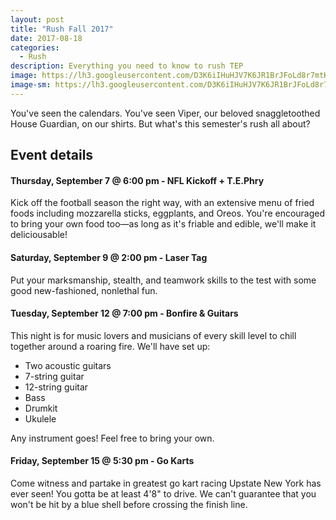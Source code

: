 ```yaml
---
layout: post
title: "Rush Fall 2017"
date: 2017-08-18
categories:
  - Rush
description: Everything you need to know to rush TEP
image: https://lh3.googleusercontent.com/D3K6iIHuHJV7K6JR1BrJFoLd8r7mtKGOZLdNsjSqNlaNYe24rUPjuG_ShQQwUMYKov9tExfGV3-thNvGknfpA2wWwUuDR-pIXGvh9apQPLedx8MAfGkMYMgCaOIVd1_dZ-ocMgUEMt7i-I91WHhJarOb1UAD9LQnaIP42WmGjQDll37PRAiMXP2RniA_2-iWudsXJru3e-pHIWE1I_P0XPhxhPVEo7AgRnKebwx7YtTI-xC7wM0tLHRinwqtGU4iicQXwm-Na8PrMA9wAl6MPI4uorsPdsL641GImFoCIVCp5cwFCoahazFl0ejZqnG8uTkvQ5wMwPvuxVGejKyw8V6p91wYrKi9MO3R0sg3Yfbr2-MsCnY_IIqHZ76AzGdx6WRlFDO1yku5NAcibx4_qklQTD7D6UkmYAb7_-lYNZC8RdQGSSSM_7MXBKQZAPzrVncCpiEfVPPZZvlxXM0jdgb-2BeramXG9sJC4srBiBHlt9sMEilNvWTVkRL_97s6VNG2MEe6PXVzVq18afO2jwxDalUWSHjN9GvGQCP6JzD6cknYtW7dyutPzPewKpP_Gg7HdHVDB4lkPCd6JFZMeeafOKq1rx-LjACdshzHfkm6GGKbj8n1Dh7v83EBFBbZIsMbVTDuWGm9ST1kOjYMqXnA74siMn-lhDtLtCzI0DXKQw=w1035-h776-no
image-sm: https://lh3.googleusercontent.com/D3K6iIHuHJV7K6JR1BrJFoLd8r7mtKGOZLdNsjSqNlaNYe24rUPjuG_ShQQwUMYKov9tExfGV3-thNvGknfpA2wWwUuDR-pIXGvh9apQPLedx8MAfGkMYMgCaOIVd1_dZ-ocMgUEMt7i-I91WHhJarOb1UAD9LQnaIP42WmGjQDll37PRAiMXP2RniA_2-iWudsXJru3e-pHIWE1I_P0XPhxhPVEo7AgRnKebwx7YtTI-xC7wM0tLHRinwqtGU4iicQXwm-Na8PrMA9wAl6MPI4uorsPdsL641GImFoCIVCp5cwFCoahazFl0ejZqnG8uTkvQ5wMwPvuxVGejKyw8V6p91wYrKi9MO3R0sg3Yfbr2-MsCnY_IIqHZ76AzGdx6WRlFDO1yku5NAcibx4_qklQTD7D6UkmYAb7_-lYNZC8RdQGSSSM_7MXBKQZAPzrVncCpiEfVPPZZvlxXM0jdgb-2BeramXG9sJC4srBiBHlt9sMEilNvWTVkRL_97s6VNG2MEe6PXVzVq18afO2jwxDalUWSHjN9GvGQCP6JzD6cknYtW7dyutPzPewKpP_Gg7HdHVDB4lkPCd6JFZMeeafOKq1rx-LjACdshzHfkm6GGKbj8n1Dh7v83EBFBbZIsMbVTDuWGm9ST1kOjYMqXnA74siMn-lhDtLtCzI0DXKQw=w1035-h776-no
---
```

You've seen the calendars. You've seen Viper, our beloved snaggletoothed House Guardian, on our shirts. But what's this semester's rush all about?

## Event details

#### Thursday, September 7 @ 6:00 pm - NFL Kickoff + T.E.Phry

Kick off the football season the right way, with an extensive menu of fried foods including mozzarella sticks, eggplants, and Oreos. You're encouraged to bring your own food too&mdash;as long as it's friable and edible, we'll make it deliciousable!

#### Saturday, September 9 @ 2:00 pm - Laser Tag

Put your marksmanship, stealth, and teamwork skills to the test with some good new-fashioned, nonlethal fun.

#### Tuesday, September 12 @ 7:00 pm - Bonfire & Guitars

This night is for music lovers and musicians of every skill level to chill together around a roaring fire. We'll have set up:

<ul class="two-col">
  <li>Two acoustic guitars</li>
  <li>7-string guitar</li>
  <li>12-string guitar</li>
  <li>Bass</li>
  <li>Drumkit</li>
  <li>Ukulele</li>
</ul>

Any instrument goes! Feel free to bring your own.

#### Friday, September 15 @ 5:30 pm - Go Karts

Come witness and partake in greatest go kart racing Upstate New York has ever seen! You gotta be at least 4'8" to drive. We can't guarantee that you won't be hit by a blue shell before crossing the finish line.

